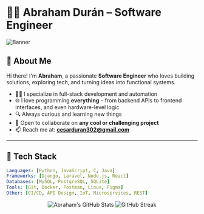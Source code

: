 # 👨‍💻 Abraham Durán – Software Engineer

![Banner](https://capsule-render.vercel.app/api?type=waving&color=gradient&height=200&section=header&text=Welcome%20to%20my%20world!&fontSize=35&fontAlignY=35)

## 🚀 About Me

Hi there! I'm **Abraham**, a passionate **Software Engineer** who loves building solutions, exploring tech, and turning ideas into functional systems.

- 👨‍💻 I specialize in full-stack development and automation
- 🌐 I love programming **everything** – from backend APIs to frontend interfaces, and even hardware-level logic
- 🔍 Always curious and learning new things
- 🤝 Open to collaborate on **any cool or challenging project**
- 📫 Reach me at: **cesarduran302@gmail.com**

---

## 🧠 Tech Stack

```yaml
Languages: [Python, JavaScript, C, Java]
Frameworks: [Django, Laravel, Node.js, React]
Databases: [MySQL, PostgreSQL, SQLite]
Tools: [Git, Docker, Postman, Linux, Figma]
Other: [CI/CD, API Design, IoT, Microservices, REST]
```
<p align="center"> <img src="https://github-readme-stats.vercel.app/api?username=T-crtl&show_icons=true&theme=tokyonight" alt="Abraham's GitHub Stats" /> <img src="https://github-readme-streak-stats.herokuapp.com/?user=T-crtl&theme=tokyonight" alt="GitHub Streak" /> </p>

